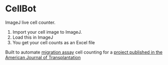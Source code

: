 # CellBot
ImageJ live cell counter.

1. Import your cell image to ImageJ.
2. Load this in ImageJ
3. You get your cell counts as an Excel file

Built to automate [migration assay](https://www.youtube.com/watch?v=6SON7VAA5-k) cell counting for a [project published in the American Journal of Transplantation](https://pubmed.ncbi.nlm.nih.gov/25693473/)
